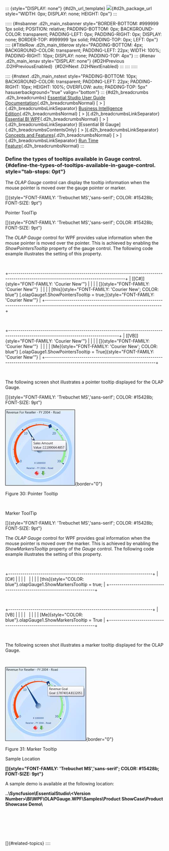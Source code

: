 ::: {style="DISPLAY: none"}
[](ms-xhelp:///?Id=d2h_url_template){#d2h_url_template} ![](!package_url!){#d2h_package_url style="WIDTH: 0px; DISPLAY: none; HEIGHT: 0px"}
:::

::::: {#nsbanner .d2h_main_nsbanner style="BORDER-BOTTOM: #999999 1px solid; POSITION: relative; PADDING-BOTTOM: 0px; BACKGROUND-COLOR: transparent; PADDING-LEFT: 0px; PADDING-RIGHT: 0px; DISPLAY: none; BORDER-TOP: #999999 1px solid; PADDING-TOP: 0px; LEFT: 0px"}
:::: {#TitleRow .d2h_main_titlerow style="PADDING-BOTTOM: 4px; BACKGROUND-COLOR: transparent; PADDING-LEFT: 22px; WIDTH: 100%; PADDING-RIGHT: 10px; DISPLAY: none; PADDING-TOP: 4px"}
::: {#ienav .d2h_main_ienav style="DISPLAY: none"}
[](ms-xhelp:///?Id=7590808a-066d-45b9-802e-b75dde70fbbd){#D2HPrevious .D2HPreviousEnabled}  [](ms-xhelp:///?Id=13499ae0-9ac2-462e-86e9-d902be98ecc5){#D2HNext .D2HNextEnabled}
:::
::::
:::::

:::: {#nstext .d2h_main_nstext style="PADDING-BOTTOM: 10px; BACKGROUND-COLOR: transparent; PADDING-LEFT: 22px; PADDING-RIGHT: 10px; HEIGHT: 100%; OVERFLOW: auto; PADDING-TOP: 5px" hasuserbackground="true" valign="bottom"}
::: {#d2h_breadcrumbs .d2h_breadcrumbs}
[Essential Studio User Guide Documentation](ms-xhelp:///?Id=12457748-09e3-4d74-a240-8e049cedf030){.d2h_breadcrumbsNormal} [ \> ]{.d2h_breadcrumbsLinkSeparator} [Business Intelligence Edition](ms-xhelp:///?Id=fdf33dd8-62b2-47b9-ad7b-fc50e590bca5){.d2h_breadcrumbsNormal} [ \> ]{.d2h_breadcrumbsLinkSeparator} [Essential BI WPF](ms-xhelp:///?Id=41e3d586-d922-4a01-8272-679fe4ae7343){.d2h_breadcrumbsNormal} [ \> ]{.d2h_breadcrumbsLinkSeparator} [Essential BI Gauge]{.d2h_breadcrumbsContentsOnly} [ \> ]{.d2h_breadcrumbsLinkSeparator} [Concepts and Features](ms-xhelp:///?Id=b21891c2-ee4b-41e6-a92d-29a3ab4cd8c5){.d2h_breadcrumbsNormal} [ \> ]{.d2h_breadcrumbsLinkSeparator} [Run Time Feature](ms-xhelp:///?Id=7590808a-066d-45b9-802e-b75dde70fbbd){.d2h_breadcrumbsNormal}
:::

### Define the types of tooltips available in Gauge control. {#define-the-types-of-tooltips-available-in-gauge-control. style="tab-stops: 0pt"}

The *OLAP Gauge* control can display the tooltip information when the mouse pointer is moved over the gauge pointer or marker.

[]{style="FONT-FAMILY: 'Trebuchet MS','sans-serif'; COLOR: #15428b; FONT-SIZE: 9pt"} 

Pointer ToolTip

[]{style="FONT-FAMILY: 'Trebuchet MS','sans-serif'; COLOR: #15428b; FONT-SIZE: 9pt"} 

The *OLAP Gauge* control for WPF provides value information when the mouse pointer is moved over the pointer. This is achieved by enabling the *ShowPointersTooltip* property of the gauge control. The following code example illustrates the setting of this property.

 

+---------------------------------------------------------------------------------------------------------------------------------------+
| [\[C#\]]{style="FONT-FAMILY: 'Courier New'"}                                                                                          |
|                                                                                                                                       |
| []{style="FONT-FAMILY: 'Courier New'"}                                                                                                |
|                                                                                                                                       |
| [this]{style="FONT-FAMILY: 'Courier New'; COLOR: blue"} [.olapGauge1.ShowPointersTooltip = true;]{style="FONT-FAMILY: 'Courier New'"} |
+---------------------------------------------------------------------------------------------------------------------------------------+

 

+------------------------------------------------------------------------------------------------------------------------------------+
| [\[VB\]]{style="FONT-FAMILY: 'Courier New'"}                                                                                       |
|                                                                                                                                    |
| []{style="FONT-FAMILY: 'Courier New'"}                                                                                             |
|                                                                                                                                    |
| [Me]{style="FONT-FAMILY: 'Courier New'; COLOR: blue"} [.olapGauge1.ShowPointersTooltip = True]{style="FONT-FAMILY: 'Courier New'"} |
+------------------------------------------------------------------------------------------------------------------------------------+

 

The following screen shot illustrates a pointer tooltip displayed for the OLAP Gauge.

[]{style="FONT-FAMILY: 'Trebuchet MS','sans-serif'; COLOR: #15428b; FONT-SIZE: 9pt"} 

![Description: C:\\Users\\Hari\\Pictures\\OlapGauge\\Pointer Tooltip.png](ImagesExt/image43_33.jpg){border="0"}

Figure 30: Pointer Tooltip

 

Marker ToolTip

[]{style="FONT-FAMILY: 'Trebuchet MS','sans-serif'; COLOR: #15428b; FONT-SIZE: 9pt"} 

The *OLAP Gauge* control for WPF provides goal information when the mouse pointer is moved over the marker. This is achieved by enabling the *ShowMarkersTooltip* property of the *Gauge* control. The following code example illustrates the setting of this property.

 

+-----------------------------------------------------------------------+
| \[C#\]                                                                |
|                                                                       |
|                                                                       |
|                                                                       |
| [this]{style="COLOR: blue"}.olapGauge1.ShowMarkersTooltip = true;     |
+-----------------------------------------------------------------------+

 

+-----------------------------------------------------------------------+
| \[VB\]                                                                |
|                                                                       |
|                                                                       |
|                                                                       |
| [Me]{style="COLOR: blue"}.olapGauge1.ShowMarkersTooltip = True        |
+-----------------------------------------------------------------------+

 

The following screen shot illustrates a marker tooltip displayed for the OLAP Gauge.

 

![Description: C:\\Users\\Hari\\Pictures\\OlapGauge\\Marker Tooltip.png](ImagesExt/image43_34.jpg){border="0"}

Figure 31: Marker Tooltip

Sample Location

**[]{style="FONT-FAMILY: 'Trebuchet MS','sans-serif'; COLOR: #15428b; FONT-SIZE: 9pt"}**  

A sample demo is available at the following location:

**..\\Syncfusion\\EssentialStudio\\\<Version Number\>\\BI\\WPF\\OLAPGauge.WPF\\Samples\\Product ShowCase\\Product Showcase Demo\\**

 

 

 

[]{#related-topics}
::::
